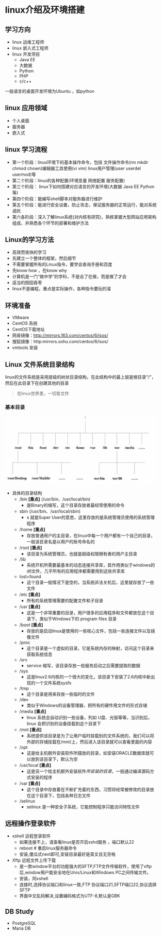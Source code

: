 # linux介绍及环境搭建

## 学习方向
- linux 运维工程师
- linux 嵌入式工程师
- linux 开发项目
  - Java EE
  - 大数据
  - Python
  - PHP
  - c/c++

一般语言的桌面开发环境为Ubuntu  ，如python 

## linux 应用领域
- 个人桌面
- 服务器
- 嵌入式

## linux 学习流程
- 第一个阶段：linux环境下的基本操作命令，包括 文件操作命令(rm mkdir chmod chown)编辑器工具使用(vi vim) linux用户管理(user userdel usermod)等
- 第二个阶段：linux的各种配置(环境变量  网络配置  服务配置)
- 第三个阶段： linux下如何搭建对应语言的开发环境(大数据 Java EE Python等)
- 第四个阶段：能编写shell脚本对服务器进行维护
- 第五个阶段：能进行安全设置，防止攻击，保证服务器的正常运行，能对系统调优
- 第六各阶段：深入了解linux系统(对内核有研究)，熟练掌握大型网站应用架构组成，并熟悉各个环节的部署和维护方法

## Linux的学习方法
- 高效而愉快的学习
- 先建立一个整体的框架，然后细节
- 不需要掌握所有的Linux指令，要学会查询手册和百度
- 先know how ，在know why
- 计算机是一门“做中学“的学科，不是会了在做，而是做了才会
- 适当的囫囵吞枣
- linux不是编程，重点是实际操作，各种指令要玩的溜

## 环境准备
- VMware
- CentOS 系统
- CentOS下载地址
- 	网易镜像：http://mirrors.163.com/centos/6/isos/
- 	搜狐镜像：http:mirrors.sohu.com/centos/6/isos/
- 	vmtools 安装

## Linux 文件系统目录结构

linux的文件系统是采用层级的树状目录结构，在此结构中的最上层是根目录"/"，然后在此目录下在创建其他的目录

> 在linux世界里，一切皆文件

### 基本目录

![baiscDirectory](./baiscDirectory.png)

- 具体的目录结构
  - /bin **[重点]** (/usr/bin、/usr/local/bin) 
    -	是Binary的缩写，这个目录存放者最经常使用的命令
  - sbin (/usr/bin、/usr/local/sbin)
    -	s 就是Super User的意思，这里存放的是系统管理员使用的系统管理程序
  - /home **[重点]**
    -	存放普通用户的主目录，在linux中每一个用户都有一个自己的目录，一般该目录名是以用户的账号命名的
  - /root **[重点]**
    -	该目录为系统管理员，也就是超级权限拥有者的用户主目录
  - /lib 
    -	系统开机所需要最基本的动态连接共享库，其作用类似于windows的dll文件，几乎所有的应用程序都需要用到这些共享库
  - lost+found
    -	这个目录一般情况下是空的，当系统非法关机后，这里就存放了一些文件
  - /etc **[重点]**
    -	所有的系统管理需要的配置文件和子目录
  - /usr **[重点]**
    -	这是一个非常重要的目录，用户很多的应用程序和文件都放在这个目录下，类似于Windows下的 program files 目录
  - /boot **[重点]**
    -	存放的是启动linux是使用的一些核心文件，包括一些连接文件以及镜像文件
  - /proc
    -	这个目录是一个虚拟的目录，它是系统内存的映射，访问这个目录来获取系统信息
  - /srv
    -	service 缩写，该目录存放一些服务启动之后需要提取的数据
  - /sys
    -	这是linux2.6内核的一个很大的变化，该目录下安装了2.6内核中新出现的一个文件系统sysfs
  - /tmp 	
    - 这个目录是用来存放一些临时的文件
  - /dev
    - 类似于Windows的设备管理器，把所有的硬件用文件的形式存储
  - /media **[重点]**
    - linux 系统会自动识别一些设备，列如 U盘、光驱等等，当识别后，linux 会把识别的设备挂载到这个目录下
  - /mnt **[重点]**
    - 系统提供该目录是为了让用户临时挂载别的文件系统的，我们可以将外部的存储挂载在/mnt/上，然后进入该目录就可以查看里面的内容
  - /opt 
    - 这是给主机额外安装软件所摆放的目录，如安装ORACLE数据库就可以放到该目录下，默认为空
  - /usr/local **[重点]**
    - 这是另一个给主机额外安装软件*所安装的目录*，一般通过编译源码方式安装的程序
  - /var  **[重点]**
    - 这个目录中存放着在不断扩充着的东西，习惯将经常被修改的目录放在这个目录下，包括各种日志文件
  - /selinux
    - selinux 是一种安全子系统，它能控制程序只能访问特性文件


## 远程操作登录软件
- xshell  远程登录软件
	- 如果连接不上，请查看linux是否开启sshd服务 ，端口默认22
	- reboot  # 重启linux服务器命令
	- 安装,傻瓜式next即可,安装目录最好是英文且无空格
- Xftp	远程文件上传下载
	- 是一款window平台的功能强大的SFTP,FTP文件传输软件，使用了xftp后,window用户能安全地在Unix/Linux和Windows PC之间传输文件。
	- 安装，同xshell
	- 连接时,选择协议端口和linux一致,FTP 协议端口21,SFTP端口22,协议选择SFTP
	- 界面中文乱码解决,设置编码格式为UTF-8,默认是GBK
	
	
## DB Study
- 	PostgreSQL  
- 	Maria DB
